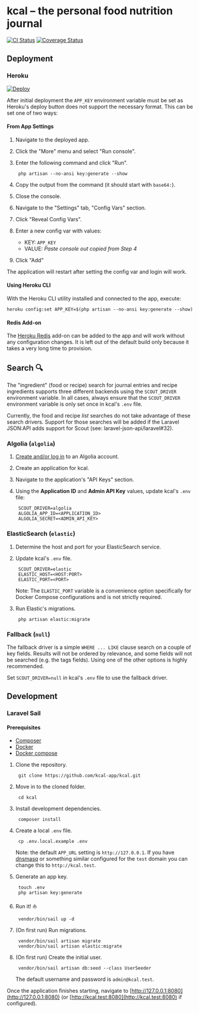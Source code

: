 # kcal – the personal food nutrition journal
[![CI Status](https://github.com/kcal-app/kcal/actions/workflows/ci.yml/badge.svg)](https://github.com/kcal-app/kcal/actions/workflows/ci.yml)
[![Coverage Status](https://coveralls.io/repos/github/kcal-app/kcal/badge.svg)](https://coveralls.io/github/kcal-app/kcal)

## Deployment

### Heroku

[![Deploy](https://www.herokucdn.com/deploy/button.svg)](https://heroku.com/deploy)

After initial deployment the `APP_KEY` environment variable must be set as Heroku's
deploy button does not support the necessary format. This can be set one of two
ways:

#### From App Settings

1. Navigate to the deployed app.

1. Click the "More" menu and select "Run console".

1. Enter the following command and click "Run".

        php artisan --no-ansi key:generate --show

1. Copy the output from the command (it should start with `base64:`).

1. Close the console.

1. Navigate to the "Settings" tab, "Config Vars" section.

1. Click "Reveal Config Vars".

1. Enter a new config var with values:

    - KEY: `APP_KEY`
    - VALUE: *Paste console out copied from Step 4*
    
1. Click "Add"

The application will restart after setting the config var and login will work.

#### Using Heroku CLI

With the Heroku CLI utility installed and connected to the app, execute:

    heroku config:set APP_KEY=$(php artisan --no-ansi key:generate --show)

#### Redis Add-on

The [Heroku Redis](https://elements.heroku.com/addons/heroku-redis) add-on can be
added to the app and will work without any configuration changes. It is left out
of the default build only because it takes a very long time to provision.

## Search :mag:

The "ingredient" (food or recipe) search for journal entries and recipe ingredients
supports three different backends using the `SCOUT_DRIVER` environment variable.
In all cases, always ensure that the `SCOUT_DRIVER` environment variable is only
set once in kcal's `.env` file.

Currently, the food and recipe *list* searches do not take advantage of these
search drivers. Support for those searches will be added if the Laravel JSON:API
adds support for Scout (see: laravel-json-api/laravel#32).

### Algolia (`algolia`)

1. [Create and/or log in](https://www.algolia.com/users/sign_in) to an Algolia account.

1. Create an application for kcal.

1. Navigate to the application's "API Keys" section.

1. Using the **Application ID** and **Admin API Key** values, update kcal's `.env` file:

        SCOUT_DRIVER=algolia
        ALGOLIA_APP_ID=<APPLICATION_ID>
        ALGOLIA_SECRET=<ADMIN_API_KEY>

### ElasticSearch (`elastic`)

1. Determine the host and port for your ElasticSearch service.

1. Update kcal's `.env` file.

        SCOUT_DRIVER=elastic
        ELASTIC_HOST=<HOST:PORT>
        ELASTIC_PORT=<PORT>

   Note: The `ELASTIC_PORT` variable is a convenience option specifically for
   Docker Compose configurations and is not strictly required.
   
1. Run Elastic's migrations.

        php artisan elastic:migrate

### Fallback (`null`)

The fallback driver is a simple `WHERE ... LIKE` clause search on a couple of key
fields. Results will not be ordered by relevance, and some fields will not be
searched (e.g. the tags fields). Using one of the other options is highly recommended.

Set `SCOUT_DRIVER=null` in kcal's `.env` file to use the fallback driver.

## Development

### Laravel Sail

#### Prerequisites

- [Composer](https://getcomposer.org/download/)
- [Docker](https://docs.docker.com/get-docker/)
- [Docker compose](https://docs.docker.com/compose/install/)

1. Clone the repository.

        git clone https://github.com/kcal-app/kcal.git

1. Move in to the cloned folder.

        cd kcal

1. Install development dependencies.

        composer install

1. Create a local `.env` file.

        cp .env.local.example .env

   Note: the default `APP_URL` setting is `http://127.0.0.1`. If you have
   [dnsmasq](https://thekelleys.org.uk/dnsmasq/doc.html) or something similar
   configured for the `test` domain you can change this to `http://kcal.test`.

1. Generate an app key.

        touch .env
        php artisan key:generate

1. Run it! :sailboat:

        vendor/bin/sail up -d

1. (On first run) Run migrations.

        vendor/bin/sail artisan migrate
        vendor/bin/sail artisan elastic:migrate

1. (On first run) Create the initial user.

        vendor/bin/sail artisan db:seed --class UserSeeder

    The default username and password is `admin@kcal.test`.

Once the application finishes starting, navigate to [http://127.0.0.1:8080](http://127.0.0.1:8080)
(or [http://kcal.test:8080](http://kcal.test:8080) if configured).
